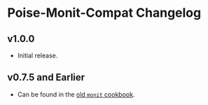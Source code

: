 # Poise-Monit-Compat Changelog

## v1.0.0

* Initial release.

## v0.7.5 and Earlier

* Can be found in the [old `monit` cookbook](https://github.com/apsoto/monit/).
